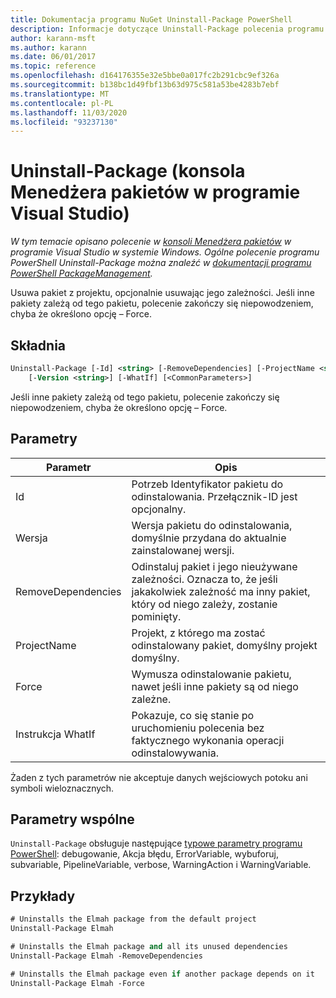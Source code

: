 ```yaml
---
title: Dokumentacja programu NuGet Uninstall-Package PowerShell
description: Informacje dotyczące Uninstall-Package polecenia programu PowerShell w konsoli Menedżera pakietów NuGet w programie Visual Studio.
author: karann-msft
ms.author: karann
ms.date: 06/01/2017
ms.topic: reference
ms.openlocfilehash: d164176355e32e5bbe0a017fc2b291cbc9ef326a
ms.sourcegitcommit: b138bc1d49fbf13b63d975c581a53be4283b7ebf
ms.translationtype: MT
ms.contentlocale: pl-PL
ms.lasthandoff: 11/03/2020
ms.locfileid: "93237130"
---
```

# <a name="uninstall-package-package-manager-console-in-visual-studio"></a>Uninstall-Package (konsola Menedżera pakietów w programie Visual Studio)

*W tym temacie opisano polecenie w [konsoli Menedżera pakietów](../../consume-packages/install-use-packages-powershell.md) w programie Visual Studio w systemie Windows. Ogólne polecenie programu PowerShell Uninstall-Package można znaleźć w [dokumentacji programu PowerShell PackageManagement](/powershell/module/packagemanagement/?view=powershell-6).*

Usuwa pakiet z projektu, opcjonalnie usuwając jego zależności. Jeśli inne pakiety zależą od tego pakietu, polecenie zakończy się niepowodzeniem, chyba że określono opcję – Force.

## <a name="syntax"></a>Składnia

```ps
Uninstall-Package [-Id] <string> [-RemoveDependencies] [-ProjectName <string>] [-Force]
    [-Version <string>] [-WhatIf] [<CommonParameters>]
```

Jeśli inne pakiety zależą od tego pakietu, polecenie zakończy się niepowodzeniem, chyba że określono opcję – Force.

## <a name="parameters"></a>Parametry

| Parametr | Opis |
| --- | --- |
| Id | Potrzeb Identyfikator pakietu do odinstalowania. Przełącznik-ID jest opcjonalny. |
| Wersja | Wersja pakietu do odinstalowania, domyślnie przydana do aktualnie zainstalowanej wersji. |
| RemoveDependencies | Odinstaluj pakiet i jego nieużywane zależności. Oznacza to, że jeśli jakakolwiek zależność ma inny pakiet, który od niego zależy, zostanie pominięty. |
| ProjectName | Projekt, z którego ma zostać odinstalowany pakiet, domyślny projekt domyślny. |
| Force | Wymusza odinstalowanie pakietu, nawet jeśli inne pakiety są od niego zależne. |
| Instrukcja WhatIf | Pokazuje, co się stanie po uruchomieniu polecenia bez faktycznego wykonania operacji odinstalowywania. |

Żaden z tych parametrów nie akceptuje danych wejściowych potoku ani symboli wieloznacznych.

## <a name="common-parameters"></a>Parametry wspólne

`Uninstall-Package` obsługuje następujące [typowe parametry programu PowerShell](/powershell/module/microsoft.powershell.core/about/about_commonparameters): debugowanie, Akcja błędu, ErrorVariable, wybuforuj, subvariable, PipelineVariable, verbose, WarningAction i WarningVariable.

## <a name="examples"></a>Przykłady

```ps
# Uninstalls the Elmah package from the default project
Uninstall-Package Elmah

# Uninstalls the Elmah package and all its unused dependencies
Uninstall-Package Elmah -RemoveDependencies 

# Uninstalls the Elmah package even if another package depends on it
Uninstall-Package Elmah -Force
```